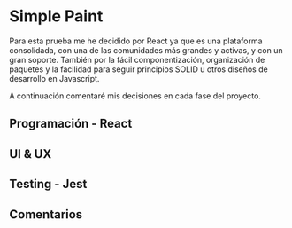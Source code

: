 # Simple Paint

Para esta prueba me he decidido por React ya que es una plataforma consolidada, con una de las comunidades más grandes y activas, y con un gran soporte. También por la fácil componentización, organización de paquetes y la facilidad para seguir principios SOLID u otros diseños de desarrollo en Javascript.

A continuación comentaré mis decisiones en cada fase del proyecto.

## Programación - React

## UI & UX

## Testing - Jest

## Comentarios
